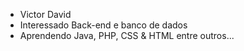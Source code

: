 - Victor David
-  Interessado Back-end e banco de dados
- Aprendendo Java, PHP, CSS & HTML entre outros...
  
